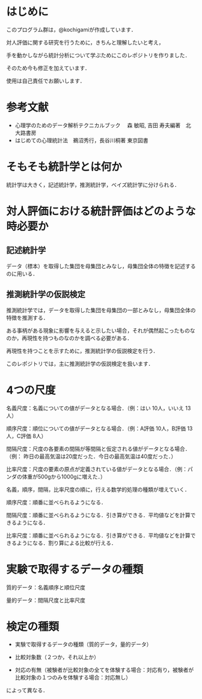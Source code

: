 # はじめに

このプログラム群は，@kochigamiが作成しています．

対人評価に関する研究を行うために，きちんと理解したいと考え，

手を動かしながら統計分析について学ぶためにこのレポジトリを作りました．

そのため今も修正を加えています．

使用は自己責任でお願いします．

# 参考文献

- 心理学のためのデータ解析テクニカルブック　 森 敏昭, 吉田 寿夫編著　北大路書房
- はじめての心理統計法　鵜沼秀行，長谷川桐著  東京図書

# そもそも統計学とは何か

統計学は大きく，記述統計学，推測統計学，ベイズ統計学に分けられる．

# 対人評価における統計評価はどのような時必要か

## 記述統計学

データ（標本）を取得した集団を母集団とみなし，母集団全体の特徴を記述するのに用いる．

## 推測統計学の仮説検定

推測統計学では，データを取得した集団を母集団の一部とみなし，母集団全体の特徴を推測する．

ある事柄がある現象に影響を与えると示したい場合，それが偶然起こったものなのか，再現性を持つものなのかを調べる必要がある．

再現性を持つことを示すために，推測統計学の仮説検定を行う．

このレポジトリでは，主に推測統計学の仮説検定を扱います．

# 4つの尺度

名義尺度：名義についての値がデータとなる場合．（例：はい 10人，いいえ 13人）

順序尺度：順位についての値がデータとなる場合．（例：A評価 10人，B評価 13人，C評価 8人）

間隔尺度：尺度の各要素の間隔が等間隔と仮定される値がデータとなる場合．（例： 昨日の最高気温は20度だった．今日の最高気温は40度だった．）

比率尺度：尺度の要素の原点が定義されている値がデータとなる場合．（例：パンダの体重が500gから1000gに増えた．）




名義，順序，間隔，比率尺度の順に，行える数学的処理の種類が増えていく．

順序尺度：順番に並べられるようになる．

間隔尺度：順番に並べられるようになる．引き算ができる．平均値などを計算できるようになる．

比率尺度：順番に並べられるようになる．引き算ができる．平均値などを計算できるようになる．割り算による比較が行える．

# 実験で取得するデータの種類

質的データ：名義順序と順位尺度


量的データ：間隔尺度と比率尺度

# 検定の種類

- 実験で取得するデータの種類（質的データ，量的データ）

- 比較対象数（２つか，それ以上か）

- 対応の有無（被験者が比較対象の全てを体験する場合：対応有り，被験者が比較対象の１つのみを体験する場合：対応無し）

によって異なる．